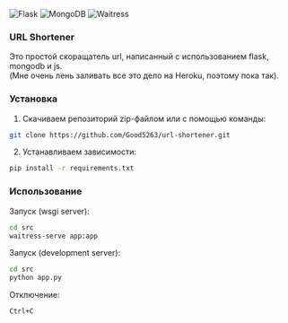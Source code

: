 ![Flask](https://img.shields.io/badge/flask-v1.1.2-blue?style=flat-square)
![MongoDB](https://img.shields.io/badge/pymongo-v3.11.3-blue?style=flat-square)
![Waitress](https://img.shields.io/badge/waitress-v1.4.4-blue?style=flat-square)

### URL Shortener
Это простой скоращатель url, написанный с использованием flask, mongodb и js.<br>
(Мне очень лень заливать все это дело на Heroku, поэтому пока так).

### Установка
1) Скачиваем репозиторий zip-файлом или с помощью команды:
```bash
git clone https://github.com/Good5263/url-shortener.git
```
2) Устанавливаем зависимости:
```bash
pip install -r requirements.txt
```

### Использование
Запуск (wsgi server):
```bash
cd src
waitress-serve app:app
```
Запуск (development server):
```bash
cd src
python app.py
```
Отключение:
```bash
Ctrl+C  
```
